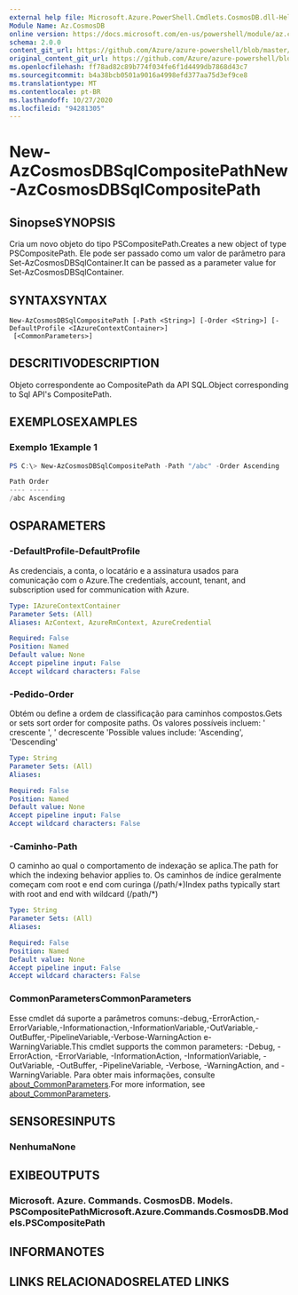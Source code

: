 ```yaml
---
external help file: Microsoft.Azure.PowerShell.Cmdlets.CosmosDB.dll-Help.xml
Module Name: Az.CosmosDB
online version: https://docs.microsoft.com/en-us/powershell/module/az.cosmosdb/new-azcosmosdbsqlcompositepath
schema: 2.0.0
content_git_url: https://github.com/Azure/azure-powershell/blob/master/src/CosmosDB/CosmosDB/help/New-AzCosmosDBSqlCompositePath.md
original_content_git_url: https://github.com/Azure/azure-powershell/blob/master/src/CosmosDB/CosmosDB/help/New-AzCosmosDBSqlCompositePath.md
ms.openlocfilehash: ff78ad82c89b774f034fe6f1d4499db7868d43c7
ms.sourcegitcommit: b4a38bcb0501a9016a4998efd377aa75d3ef9ce8
ms.translationtype: MT
ms.contentlocale: pt-BR
ms.lasthandoff: 10/27/2020
ms.locfileid: "94281305"
---
```

# <span data-ttu-id="f92da-101">New-AzCosmosDBSqlCompositePath</span><span class="sxs-lookup"><span data-stu-id="f92da-101">New-AzCosmosDBSqlCompositePath</span></span>

## <span data-ttu-id="f92da-102">Sinopse</span><span class="sxs-lookup"><span data-stu-id="f92da-102">SYNOPSIS</span></span>
<span data-ttu-id="f92da-103">Cria um novo objeto do tipo PSCompositePath.</span><span class="sxs-lookup"><span data-stu-id="f92da-103">Creates a new object of type PSCompositePath.</span></span> <span data-ttu-id="f92da-104">Ele pode ser passado como um valor de parâmetro para Set-AzCosmosDBSqlContainer.</span><span class="sxs-lookup"><span data-stu-id="f92da-104">It can be passed as a parameter value for Set-AzCosmosDBSqlContainer.</span></span>

## <span data-ttu-id="f92da-105">SYNTAX</span><span class="sxs-lookup"><span data-stu-id="f92da-105">SYNTAX</span></span>

```
New-AzCosmosDBSqlCompositePath [-Path <String>] [-Order <String>] [-DefaultProfile <IAzureContextContainer>]
 [<CommonParameters>]
```

## <span data-ttu-id="f92da-106">DESCRITIVO</span><span class="sxs-lookup"><span data-stu-id="f92da-106">DESCRIPTION</span></span>
<span data-ttu-id="f92da-107">Objeto correspondente ao CompositePath da API SQL.</span><span class="sxs-lookup"><span data-stu-id="f92da-107">Object corresponding to Sql API's CompositePath.</span></span>

## <span data-ttu-id="f92da-108">EXEMPLOS</span><span class="sxs-lookup"><span data-stu-id="f92da-108">EXAMPLES</span></span>

### <span data-ttu-id="f92da-109">Exemplo 1</span><span class="sxs-lookup"><span data-stu-id="f92da-109">Example 1</span></span>
```powershell
PS C:\> New-AzCosmosDBSqlCompositePath -Path "/abc" -Order Ascending

Path Order
---- -----
/abc Ascending
```

## <span data-ttu-id="f92da-110">OS</span><span class="sxs-lookup"><span data-stu-id="f92da-110">PARAMETERS</span></span>

### <span data-ttu-id="f92da-111">-DefaultProfile</span><span class="sxs-lookup"><span data-stu-id="f92da-111">-DefaultProfile</span></span>
<span data-ttu-id="f92da-112">As credenciais, a conta, o locatário e a assinatura usados para comunicação com o Azure.</span><span class="sxs-lookup"><span data-stu-id="f92da-112">The credentials, account, tenant, and subscription used for communication with Azure.</span></span>

```yaml
Type: IAzureContextContainer
Parameter Sets: (All)
Aliases: AzContext, AzureRmContext, AzureCredential

Required: False
Position: Named
Default value: None
Accept pipeline input: False
Accept wildcard characters: False
```

### <span data-ttu-id="f92da-113">-Pedido</span><span class="sxs-lookup"><span data-stu-id="f92da-113">-Order</span></span>
<span data-ttu-id="f92da-114">Obtém ou define a ordem de classificação para caminhos compostos.</span><span class="sxs-lookup"><span data-stu-id="f92da-114">Gets or sets sort order for composite paths.</span></span>
<span data-ttu-id="f92da-115">Os valores possíveis incluem: ' crescente ', ' decrescente '</span><span class="sxs-lookup"><span data-stu-id="f92da-115">Possible values include: 'Ascending', 'Descending'</span></span>

```yaml
Type: String
Parameter Sets: (All)
Aliases:

Required: False
Position: Named
Default value: None
Accept pipeline input: False
Accept wildcard characters: False
```

### <span data-ttu-id="f92da-116">-Caminho</span><span class="sxs-lookup"><span data-stu-id="f92da-116">-Path</span></span>
<span data-ttu-id="f92da-117">O caminho ao qual o comportamento de indexação se aplica.</span><span class="sxs-lookup"><span data-stu-id="f92da-117">The path for which the indexing behavior applies to.</span></span>
<span data-ttu-id="f92da-118">Os caminhos de índice geralmente começam com root e end com curinga (/path/\*)</span><span class="sxs-lookup"><span data-stu-id="f92da-118">Index paths typically start with root and end with wildcard (/path/\*)</span></span>

```yaml
Type: String
Parameter Sets: (All)
Aliases:

Required: False
Position: Named
Default value: None
Accept pipeline input: False
Accept wildcard characters: False
```

### <span data-ttu-id="f92da-119">CommonParameters</span><span class="sxs-lookup"><span data-stu-id="f92da-119">CommonParameters</span></span>
<span data-ttu-id="f92da-120">Esse cmdlet dá suporte a parâmetros comuns:-debug,-ErrorAction,-ErrorVariable,-Informationaction,-InformationVariable,-OutVariable,-OutBuffer,-PipelineVariable,-Verbose-WarningAction e-WarningVariable.</span><span class="sxs-lookup"><span data-stu-id="f92da-120">This cmdlet supports the common parameters: -Debug, -ErrorAction, -ErrorVariable, -InformationAction, -InformationVariable, -OutVariable, -OutBuffer, -PipelineVariable, -Verbose, -WarningAction, and -WarningVariable.</span></span> <span data-ttu-id="f92da-121">Para obter mais informações, consulte [about_CommonParameters](http://go.microsoft.com/fwlink/?LinkID=113216).</span><span class="sxs-lookup"><span data-stu-id="f92da-121">For more information, see [about_CommonParameters](http://go.microsoft.com/fwlink/?LinkID=113216).</span></span>

## <span data-ttu-id="f92da-122">SENSORES</span><span class="sxs-lookup"><span data-stu-id="f92da-122">INPUTS</span></span>

### <span data-ttu-id="f92da-123">Nenhuma</span><span class="sxs-lookup"><span data-stu-id="f92da-123">None</span></span>

## <span data-ttu-id="f92da-124">EXIBE</span><span class="sxs-lookup"><span data-stu-id="f92da-124">OUTPUTS</span></span>

### <span data-ttu-id="f92da-125">Microsoft. Azure. Commands. CosmosDB. Models. PSCompositePath</span><span class="sxs-lookup"><span data-stu-id="f92da-125">Microsoft.Azure.Commands.CosmosDB.Models.PSCompositePath</span></span>

## <span data-ttu-id="f92da-126">INFORMA</span><span class="sxs-lookup"><span data-stu-id="f92da-126">NOTES</span></span>

## <span data-ttu-id="f92da-127">LINKS RELACIONADOS</span><span class="sxs-lookup"><span data-stu-id="f92da-127">RELATED LINKS</span></span>
